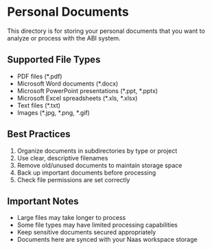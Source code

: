 # Personal Documents

This directory is for storing your personal documents that you want to analyze or process with the ABI system.

## Supported File Types

- PDF files (*.pdf)
- Microsoft Word documents (*.docx) 
- Microsoft PowerPoint presentations (*.ppt, *.pptx)
- Microsoft Excel spreadsheets (*.xls, *.xlsx)
- Text files (*.txt)
- Images (*.jpg, *.png, *.gif)

## Best Practices

1. Organize documents in subdirectories by type or project
2. Use clear, descriptive filenames
3. Remove old/unused documents to maintain storage space
4. Back up important documents before processing
5. Check file permissions are set correctly

## Important Notes

- Large files may take longer to process
- Some file types may have limited processing capabilities
- Keep sensitive documents secured appropriately
- Documents here are synced with your Naas workspace storage
